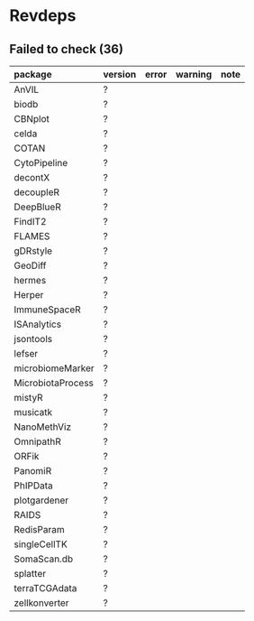 # Revdeps

## Failed to check (36)

|package           |version |error |warning |note |
|:-----------------|:-------|:-----|:-------|:----|
|AnVIL             |?       |      |        |     |
|biodb             |?       |      |        |     |
|CBNplot           |?       |      |        |     |
|celda             |?       |      |        |     |
|COTAN             |?       |      |        |     |
|CytoPipeline      |?       |      |        |     |
|decontX           |?       |      |        |     |
|decoupleR         |?       |      |        |     |
|DeepBlueR         |?       |      |        |     |
|FindIT2           |?       |      |        |     |
|FLAMES            |?       |      |        |     |
|gDRstyle          |?       |      |        |     |
|GeoDiff           |?       |      |        |     |
|hermes            |?       |      |        |     |
|Herper            |?       |      |        |     |
|ImmuneSpaceR      |?       |      |        |     |
|ISAnalytics       |?       |      |        |     |
|jsontools         |?       |      |        |     |
|lefser            |?       |      |        |     |
|microbiomeMarker  |?       |      |        |     |
|MicrobiotaProcess |?       |      |        |     |
|mistyR            |?       |      |        |     |
|musicatk          |?       |      |        |     |
|NanoMethViz       |?       |      |        |     |
|OmnipathR         |?       |      |        |     |
|ORFik             |?       |      |        |     |
|PanomiR           |?       |      |        |     |
|PhIPData          |?       |      |        |     |
|plotgardener      |?       |      |        |     |
|RAIDS             |?       |      |        |     |
|RedisParam        |?       |      |        |     |
|singleCellTK      |?       |      |        |     |
|SomaScan.db       |?       |      |        |     |
|splatter          |?       |      |        |     |
|terraTCGAdata     |?       |      |        |     |
|zellkonverter     |?       |      |        |     |

